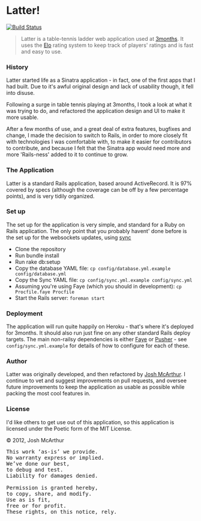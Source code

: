 Latter!
====

[![Build Status](https://secure.travis-ci.org/joshmcarthur/Latter.png)](http://travis-ci.org/#!/joshmcarthur/latter)

> Latter is a table-tennis ladder web application used at [3months](http://3months.com). It uses the [Elo](http://en.wikipedia.org/wiki/Elo_rating_system) rating system to keep track of players' ratings and is fast and easy to use.

### History

Latter started life as a Sinatra application - in fact, one of the first apps that I had built. Due to it's awful original design and lack of usability though, it fell into disuse.

Following a surge in table tennis playing at 3months, I took a look at what it was trying to do, and refactored the application design and UI to make it more usable. 

After a few months of use, and a great deal of extra features, bugfixes and change, I made the decision to switch to Rails, in order to more closely fit with technologies I was comfortable with, to make it easier for contributors to contribute, and because I felt that the Sinatra app would need more and more 'Rails-ness' added to it to continue to grow.

### The Application

Latter is a standard Rails application, based around ActiveRecord. It is 97% covered by specs (although the coverage can be off by a few percentage points), and is very tidily organized.

### Set up

The set up for the application is very simple, and standard for a Ruby on Rails application. The only point that you probably havent' done before is the set up for the websockets updates, using [sync](https://github.com/chrismccord/sync)

* Clone the repository
* Run bundle install
* Run rake db:setup
* Copy the database YAML file: `cp config/database.yml.example config/database.yml`
* Copy the Sync YAML file: `cp config/sync.yml.example config/sync.yml`
* Assuming you're using Faye (which you should in development): `cp Procfile.faye Procfile`
* Start the Rails server: `foreman start`


### Deployment

The application will run quite happily on Heroku - that's where it's deployed for 3months. It should also run just fine on any other standard Rails deploy targets. The main non-railsy dependencies is either [Faye](http://faye.jcoglan.com/) or [Pusher](http://pusher.com/) - see `config/sync.yml.example` for details of how to configure for each of these.

### Author

Latter was originally developed, and then refactored by [Josh McArthur](http://github.com/joshmcarthur). I continue to vet and suggest improvements on pull requests, and oversee future improvements to keep the application as usable as possible while packing the most cool features in.

### License

I'd like others to get use out of this application, so this application is licensed under the Poetic form of the MIT License.

© 2012, Josh McArthur

<pre>
This work ‘as-is’ we provide.
No warranty express or implied.
We’ve done our best,
to debug and test.
Liability for damages denied.

Permission is granted hereby,
to copy, share, and modify.
Use as is fit,
free or for profit.
These rights, on this notice, rely.
</pre>